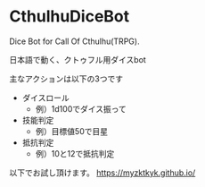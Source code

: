 # CthulhuDiceBot
Dice Bot for Call Of Cthulhu(TRPG).

日本語で動く、クトゥフル用ダイスbot

主なアクションは以下の3つです

- ダイスロール
    - 例）1d100でダイス振って
- 技能判定
    - 例）目標値50で目星
- 抵抗判定
    - 例）10と12で抵抗判定

以下でお試し頂けます。
https://myzktkyk.github.io/
